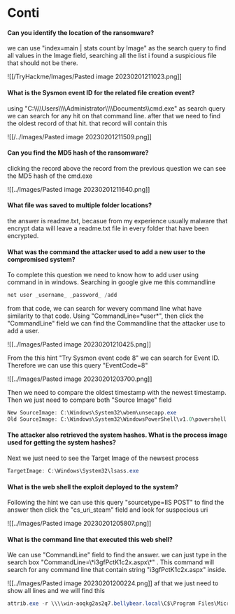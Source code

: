 # Conti
<H4>Can you identify the location of the ransomware?</H4>
we can use "index=main | stats count by Image" as the search query to find all values in the Image field, searching all the list i found a suspicious file that should not be there.

![[/TryHackme/Images/Pasted image 20230201211023.png]]

<H4>What is the Sysmon event ID for the related file creation event?</H4>
using "C:\\\\Users\\\\Administrator\\\\Documents\\cmd.exe" as search query we can search for any hit on that command line. after that we need to find the oldest record of that hit. that record will contain this 

![[/../Images/Pasted image 20230201211509.png]]
<H4>Can you find the MD5 hash of the ransomware?</H4>
clicking the record above the record from the previous question we can see the MD5 hash of the cmd.exe

![[../Images/Pasted image 20230201211640.png]]
<H4>What file was saved to multiple folder locations?</H4>
the answer is readme.txt, becasue from my experience usually malware that encrypt data will leave a readme.txt file in every folder that have been encrypted.
<H4>What was the command the attacker used to add a new user to the compromised system?</H4>
To complete this question we need to know how to add user using command in in windows. Searching in google give me this commandline 

```powershell
net user _username_ _password_ /add
```

from that code, we can search for wevery command line what have similarity to that code. Using "CommandLine=\*user\*", then click the "CommandLine" field we can find the Commandline that the attacker use to add a user.

![[../Images/Pasted image 20230201210425.png]]

From the this hint "Try Sysmon event code 8" we can search for Event ID. Therefore we can use this query "EventCode=8"

![[../Images/Pasted image 20230201203700.png]]

Then we need to compare the oldest timestamp with the newest timestamp. Then we just need to compare both "Source Image" field
```powershell
New SourceImage: C:\Windows\System32\wbem\unsecapp.exe
Old SourceImage: C:\Windows\System32\WindowsPowerShell\v1.0\powershell.exe
```

<H4>The attacker also retrieved the system hashes. What is the process image used for getting the system hashes?</H4>
Next we just need to see the Target Image of the newsest process

```powershell
TargetImage: C:\Windows\System32\lsass.exe
```
<H4>What is the web shell the exploit deployed to the system?</H4>
Following the hint we can use this query "sourcetype=IIS POST" to find the answer
then click the "cs_uri_steam" field and look for suspecious uri

![[../Images/Pasted image 20230201205807.png]]
<H4>What is the command line that executed this web shell?</H4>
We can use  "CommandLine" field to find the answer. we can just type in the search box "CommandLine=\*i3gfPctK1c2x.aspx\*" . This command will search for any command line that contain string "i3gfPctK1c2x.aspx" inside.

![[../Images/Pasted image 20230201200224.png]]
af that we just need to show all lines and we will find this
```powershell
attrib.exe -r \\\\win-aoqkg2as2q7.bellybear.local\C$\Program Files\Microsoft\Exchange Server\V15\FrontEnd\HttpProxy\owa\auth\i3gfPctK1c2x.aspx
```
